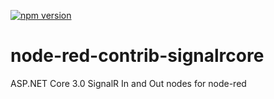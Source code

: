 [![npm version](https://badge.fury.io/js/node-red-contrib-signalrcore.svg)](//www.npmjs.com/package/node-red-contrib-signalrcore)

# node-red-contrib-signalrcore
ASP.NET Core 3.0 SignalR In and Out nodes for node-red
